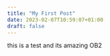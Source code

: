 ```yaml
---
title: "My First Post"
date: 2023-02-07T10:59:07+01:00
draft: false
---
```


this is a test
and its amazing
OB2
